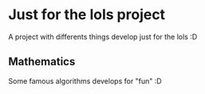# Just for the lols project

A project with differents things develop just for the lols :D

## Mathematics 

Some famous algorithms develops for "fun" :D